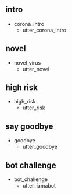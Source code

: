 ## intro
* corona_intro
  - utter_corona_intro

## novel
* novel_virus
  - utter_novel
  
## high risk
* high_risk
  - utter_risk

## say goodbye
* goodbye
  - utter_goodbye

## bot challenge
* bot_challenge
  - utter_iamabot
